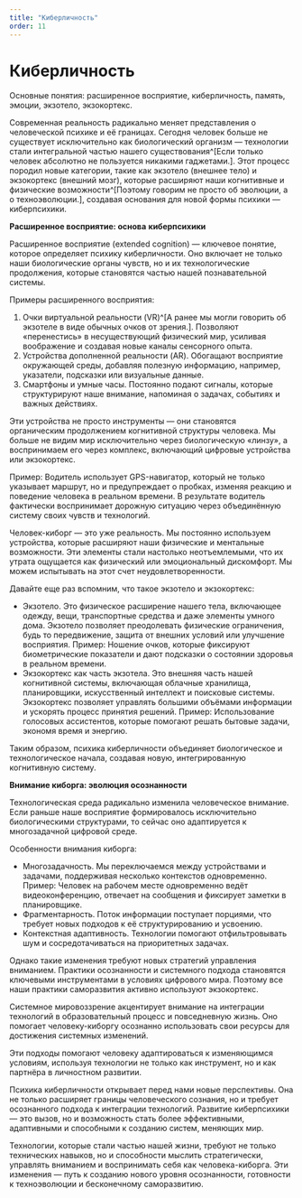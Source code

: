 ```yaml
---
title: "Киберличность"
order: 11
---
```


# Киберличность

Основные понятия: расширенное восприятие, киберличность, память, эмоции, экзотело, экзокортекс.

Современная реальность радикально меняет представления о человеческой психике и её границах. Сегодня человек больше не существует исключительно как биологический организм — технологии стали интегральной частью нашего существования^[Если только человек абсолютно не пользуется никакими гаджетами.]. Этот процесс породил новые категории, такие как экзотело (внешнее тело) и экзокортекс (внешний мозг), которые расширяют наши когнитивные и физические возможности^[Поэтому говорим не просто об эволюции, а о техноэволюции.], создавая основания для новой формы психики — киберпсихики.

**Расширенное восприятие: основа** **киберпсихики**

Расширенное восприятие (extended cognition) — ключевое понятие, которое определяет психику киберличности. Оно включает не только наши биологические органы чувств, но и их технологические продолжения, которые становятся частью нашей познавательной системы.

Примеры расширенного восприятия:

1. Очки виртуальной реальности (VR)^[А ранее мы могли говорить об экзотеле в виде обычных очков от зрения.]. Позволяют «перенестись» в несуществующий физический мир, усиливая воображение и создавая новые каналы сенсорного опыта.
2. Устройства дополненной реальности (AR). Обогащают восприятие окружающей среды, добавляя полезную информацию, например, указатели, подсказки или визуальные данные.
3. Смартфоны и умные часы. Постоянно подают сигналы, которые структурируют наше внимание, напоминая о задачах, событиях и важных действиях.

Эти устройства не просто инструменты — они становятся органическим продолжением когнитивной структуры человека. Мы больше не видим мир исключительно через биологическую «линзу», а воспринимаем его через комплекс, включающий цифровые устройства или экзокортекс.

Пример: Водитель использует GPS-навигатор, который не только указывает маршрут, но и предупреждает о пробках, изменяя реакцию и поведение человека в реальном времени. В результате водитель фактически воспринимает дорожную ситуацию через объединённую систему своих чувств и технологий.

Человек-киборг — это уже реальность. Мы постоянно используем устройства, которые расширяют наши физические и ментальные возможности. Эти элементы стали настолько неотъемлемыми, что их утрата ощущается как физический или эмоциональный дискомфорт. Мы можем испытывать на этот счет неудовлетворенности.

Давайте еще раз вспомним, что такое экзотело и экзокортекс:

* Экзотело. Это физическое расширение нашего тела, включающее одежду, вещи, транспортные средства и даже элементы умного дома. Экзотело позволяет преодолевать физические ограничения, будь то передвижение, защита от внешних условий или улучшение восприятия. Пример: Ношение очков, которые фиксируют биометрические показатели и дают подсказки о состоянии здоровья в реальном времени.
* Экзокортекс как часть экзотела. Это внешняя часть нашей когнитивной системы, включающая облачные хранилища, планировщики, искусственный интеллект и поисковые системы. Экзокортекс позволяет управлять большими объёмами информации и ускорять процесс принятия решений. Пример: Использование голосовых ассистентов, которые помогают решать бытовые задачи, экономя время и энергию.

Таким образом, психика киберличности объединяет биологическое и технологическое начала, создавая новую, интегрированную когнитивную систему.

**Внимание киборга: эволюция осознанности**

Технологическая среда радикально изменила человеческое внимание. Если раньше наше восприятие формировалось исключительно биологическими структурами, то сейчас оно адаптируется к многозадачной цифровой среде.

Особенности внимания киборга:

* Многозадачность. Мы переключаемся между устройствами и задачами, поддерживая несколько контекстов одновременно. Пример: Человек на рабочем месте одновременно ведёт видеоконференцию, отвечает на сообщения и фиксирует заметки в планировщике.
* Фрагментарность. Поток информации поступает порциями, что требует новых подходов к её структурированию и усвоению.
* Контекстная адаптивность. Технологии помогают отфильтровывать шум и сосредотачиваться на приоритетных задачах.

Однако такие изменения требуют новых стратегий управления вниманием. Практики осознанности и системного подхода становятся ключевыми инструментами в условиях цифрового мира. Поэтому все наши практики саморазвития активно используют экзокортекс.

Системное мировоззрение акцентирует внимание на интеграции технологий в образовательный процесс и повседневную жизнь. Оно помогает человеку-киборгу осознанно использовать свои ресурсы для достижения системных изменений.

Эти подходы помогают человеку адаптироваться к изменяющимся условиям, используя технологии не только как инструмент, но и как партнёра в личностном развитии.

Психика киберличности открывает перед нами новые перспективы. Она не только расширяет границы человеческого сознания, но и требует осознанного подхода к интеграции технологий. Развитие киберпсихики — это вызов, но и возможность стать более эффективными, адаптивными и способными к созданию систем, меняющих мир.

Технологии, которые стали частью нашей жизни, требуют не только технических навыков, но и способности мыслить стратегически, управлять вниманием и воспринимать себя как человека-киборга. Эти изменения — путь к созданию нового уровня осознанности, готовности к техноэволюции и бесконечному саморазвитию.